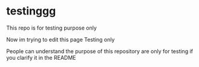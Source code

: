 # testinggg
This repo is for testing purpose only

Now im trying to edit this page
Testing only

People can understand the purpose of this repository are only for testing if you clarify it in the README
